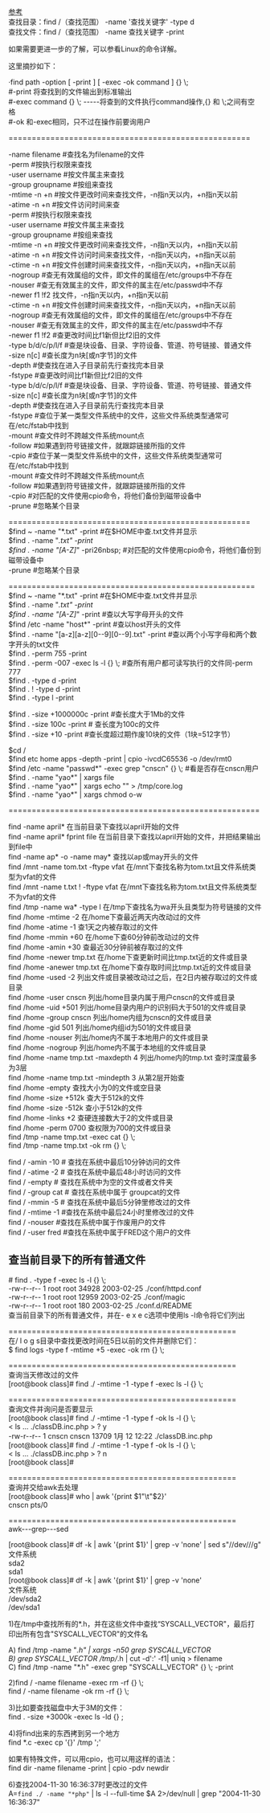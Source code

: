 [参考](https://www.oracle.com/technetwork/cn/topics/calish-find-096463-zhs.html)    
查找目录：find /（查找范围） -name '查找关键字' -type d  
查找文件：find /（查找范围） -name 查找关键字 -print  
 
如果需要更进一步的了解，可以参看Linux的命令详解。

这里摘抄如下：

·find path -option [ -print ] [ -exec -ok command ] {} \\;  
#-print 将查找到的文件输出到标准输出  
#-exec command {} \\;     -----将查到的文件执行command操作,{} 和 \\;之间有空格  
#-ok 和-exec相同，只不过在操作前要询用户  

====================================================  

-name filename             #查找名为filename的文件  
-perm                       #按执行权限来查找  
-user   username            #按文件属主来查找  
-group groupname            #按组来查找  
-mtime -n +n               #按文件更改时间来查找文件，-n指n天以内，+n指n天以前  
-atime   -n +n              #按文件访问时间来查  
-perm                        #按执行权限来查找  
-user   username            #按文件属主来查找  
-group groupname            #按组来查找  
-mtime -n +n               #按文件更改时间来查找文件，-n指n天以内，+n指n天以前  
-atime   -n +n              #按文件访问时间来查找文件，-n指n天以内，+n指n天以前   
-ctime   -n +n              #按文件创建时间来查找文件，-n指n天以内，+n指n天以前   
-nogroup                    #查无有效属组的文件，即文件的属组在/etc/groups中不存在  
-nouser                     #查无有效属主的文件，即文件的属主在/etc/passwd中不存  
-newer f1 !f2              找文件，-n指n天以内，+n指n天以前   
-ctime   -n +n              #按文件创建时间来查找文件，-n指n天以内，+n指n天以前   
-nogroup                    #查无有效属组的文件，即文件的属组在/etc/groups中不存在  
-nouser                     #查无有效属主的文件，即文件的属主在/etc/passwd中不存  
-newer f1 !f2              #查更改时间比f1新但比f2旧的文件  
-type    b/d/c/p/l/f        #查是块设备、目录、字符设备、管道、符号链接、普通文件  
-size     n[c]              #查长度为n块[或n字节]的文件  
-depth                      #使查找在进入子目录前先行查找完本目录  
-fstype                     #查更改时间比f1新但比f2旧的文件  
-type    b/d/c/p/l/f        #查是块设备、目录、字符设备、管道、符号链接、普通文件  
-size     n[c]              #查长度为n块[或n字节]的文件  
-depth                      #使查找在进入子目录前先行查找完本目录  
-fstype                     #查位于某一类型文件系统中的文件，这些文件系统类型通常可 在/etc/fstab中找到  
-mount                      #查文件时不跨越文件系统mount点  
-follow                     #如果遇到符号链接文件，就跟踪链接所指的文件  
-cpio                   #查位于某一类型文件系统中的文件，这些文件系统类型通常可 在/etc/fstab中找到  
-mount                      #查文件时不跨越文件系统mount点  
-follow                     #如果遇到符号链接文件，就跟踪链接所指的文件  
-cpio                       #对匹配的文件使用cpio命令，将他们备份到磁带设备中  
-prune                      #忽略某个目录  

====================================================  
$find ~ -name "*.txt" -print    #在$HOME中查.txt文件并显示  
$find .   -name "*.txt" -print  
$find .   -name "[A-Z]*" -pri26nbsp;   #对匹配的文件使用cpio命令，将他们备份到磁带设备中  
-prune                              #忽略某个目录  

=====================================================  
$find ~ -name "*.txt" -print    #在$HOME中查.txt文件并显示  
$find .   -name "*.txt" -print  
$find .   -name "[A-Z]*" -print #查以大写字母开头的文件  
$find /etc -name "host*" -print #查以host开头的文件  
$find . -name "[a-z][a-z][0--9][0--9].txt"   -print   #查以两个小写字母和两个数字开头的txt文件  
$find . -perm 755 -print  
$find . -perm -007 -exec ls -l {} \\; #查所有用户都可读写执行的文件同-perm 777  
$find . -type d -print  
$find . ! -type d -print   
$find . -type l -print  

$find . -size +1000000c -print       #查长度大于1Mb的文件  
$find . -size 100c        -print      # 查长度为100c的文件  
$find . -size +10 -print             #查长度超过期作废10块的文件（1块=512字节）  

$cd /  
$find etc home apps   -depth -print | cpio -ivcdC65536 -o /dev/rmt0  
$find /etc -name "passwd*" -exec grep "cnscn" {} \\; #看是否存在cnscn用户  
$find . -name "yao*" | xargs file  
$find . -name "yao*" | xargs echo   "" > /tmp/core.log  
$find . -name "yao*" | xargs chmod o-w  

======================================================  

find -name april*                      在当前目录下查找以april开始的文件  
find -name april* fprint file        在当前目录下查找以april开始的文件，并把结果输出到file中  
find -name ap* -o -name may* 查找以ap或may开头的文件  
find /mnt -name tom.txt -ftype vfat 在/mnt下查找名称为tom.txt且文件系统类型为vfat的文件  
find /mnt -name t.txt ! -ftype vfat   在/mnt下查找名称为tom.txt且文件系统类型不为vfat的文件  
find /tmp -name wa* -type l           在/tmp下查找名为wa开头且类型为符号链接的文件  
find /home -mtime -2                 在/home下查最近两天内改动过的文件  
find /home   -atime -1                  查1天之内被存取过的文件  
find /home -mmin   +60                  在/home下查60分钟前改动过的文件  
find /home -amin +30                  查最近30分钟前被存取过的文件  
find /home -newer tmp.txt             在/home下查更新时间比tmp.txt近的文件或目录  
find /home -anewer tmp.txt            在/home下查存取时间比tmp.txt近的文件或目录  
find /home -used -2                  列出文件或目录被改动过之后，在2日内被存取过的文件或目录  
find /home -user cnscn                列出/home目录内属于用户cnscn的文件或目录  
find /home -uid +501                 列出/home目录内用户的识别码大于501的文件或目录  
find /home -group cnscn              列出/home内组为cnscn的文件或目录  
find /home -gid 501                   列出/home内组id为501的文件或目录  
find /home -nouser                    列出/home内不属于本地用户的文件或目录  
find /home -nogroup                   列出/home内不属于本地组的文件或目录  
find /home   -name tmp.txt   -maxdepth 4 列出/home内的tmp.txt 查时深度最多为3层  
find /home -name tmp.txt -mindepth 3 从第2层开始查  
find /home -empty                     查找大小为0的文件或空目录  
find /home -size +512k               查大于512k的文件  
find /home -size -512k               查小于512k的文件  
find /home -links +2                 查硬连接数大于2的文件或目录  
find /home -perm 0700                查权限为700的文件或目录  
find /tmp -name tmp.txt -exec cat {} \\;  
find /tmp -name tmp.txt -ok rm {} \\;  

find   / -amin   -10       # 查找在系统中最后10分钟访问的文件  
find   / -atime -2         # 查找在系统中最后48小时访问的文件  
find   / -empty              # 查找在系统中为空的文件或者文件夹  
find   / -group cat        # 查找在系统中属于 groupcat的文件  
find   / -mmin -5         # 查找在系统中最后5分钟里修改过的文件  
find   / -mtime -1        #查找在系统中最后24小时里修改过的文件  
find   / -nouser             #查找在系统中属于作废用户的文件  
find   / -user   fred       #查找在系统中属于FRED这个用户的文件  

查当前目录下的所有普通文件   
--------------------------------------------------------------------------------  

\# find . -type f -exec ls -l {} \\;    
-rw-r--r--    1 root     root        34928 2003-02-25 ./conf/httpd.conf     
-rw-r--r--    1 root     root        12959 2003-02-25 ./conf/magic     
-rw-r--r--    1 root     root          180 2003-02-25 ./conf.d/README     
查当前目录下的所有普通文件，并在- e x e c选项中使用ls -l命令将它们列出    


=================================================    
在/ l o g s目录中查找更改时间在5日以前的文件并删除它们：    
$ find logs -type f -mtime +5 -exec -ok rm {} \\;    


=================================================    
查询当天修改过的文件    
[root@book class]# find ./ -mtime -1 -type f -exec ls -l {} \\;    
    

=================================================    
查询文件并询问是否要显示    
[root@book class]# find ./ -mtime -1 -type f -ok ls -l {} \\;     
< ls ... ./classDB.inc.php > ? y    
-rw-r--r--    1 cnscn    cnscn       13709 1月 12 12:22 ./classDB.inc.php    
[root@book class]# find ./ -mtime -1 -type f -ok ls -l {} \\;     
< ls ... ./classDB.inc.php > ? n    
[root@book class]#    

=================================================    
查询并交给awk去处理    
[root@book class]# who | awk '{print $1"\t"$2}'    
cnscn   pts/0    
    
=================================================    
awk---grep---sed    

[root@book class]# df -k | awk '{print $1}' | grep -v 'none' | sed s"/\/dev\///g"    
文件系统    
sda2        
sda1    
[root@book class]# df -k | awk '{print $1}' | grep -v 'none'    
文件系统    
/dev/sda2    
/dev/sda1    


1)在/tmp中查找所有的*.h，并在这些文件中查找“SYSCALL_VECTOR"，最后打印出所有包含"SYSCALL_VECTOR"的文件名    

A) find /tmp -name "*.h" | xargs -n50 grep SYSCALL_VECTOR    
B) grep SYSCALL_VECTOR /tmp/*.h | cut   -d':' -f1| uniq > filename    
C) find /tmp -name "*.h" -exec grep "SYSCALL_VECTOR" {} \\; -print    


2)find / -name filename -exec rm -rf {} \\;    
find / -name filename -ok rm -rf {} \\;    


3)比如要查找磁盘中大于3M的文件：    
find . -size +3000k -exec ls -ld {} ;    
    

4)将find出来的东西拷到另一个地方    
find *.c -exec cp '{}' /tmp ';'    

如果有特殊文件，可以用cpio，也可以用这样的语法：    
find dir -name filename -print | cpio -pdv newdir    


6)查找2004-11-30 16:36:37时更改过的文件    
 A=`find ./ -name "*php"` | ls -l --full-time $A 2>/dev/null | grep "2004-11-30 16:36:37"    

